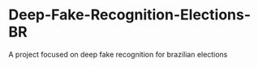 # Deep-Fake-Recognition-Elections-BR
A project focused on deep fake recognition for brazilian elections

